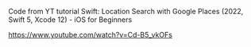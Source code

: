 Code from YT tutorial Swift: Location Search with Google Places (2022, 
Swift 5, Xcode 12) - iOS for Beginners

https://www.youtube.com/watch?v=Cd-B5_vkOFs
